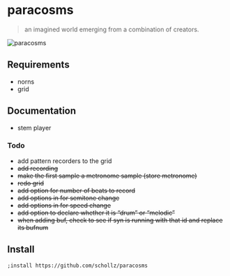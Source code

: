 # paracosms

> an imagined world emerging from a combination of creators.

![paracosms](https://schollz.com/img/dali.png)

## Requirements

- norns
- grid

## Documentation

- stem player

### Todo

- add pattern recorders to the grid
- ~~add recording~~
- ~~make the first sample a metronome sample (store metronome)~~
- ~~redo grid~~
- ~~add option for number of beats to record~~
- ~~add options in for semitone change~~
- ~~add options in for speed change~~
- ~~add option to declare whether it is “drum” or “melodic”~~
- ~~when adding buf, check to see if syn is running with that id and replace its bufnum~~


## Install

```
;install https://github.com/schollz/paracosms
```
